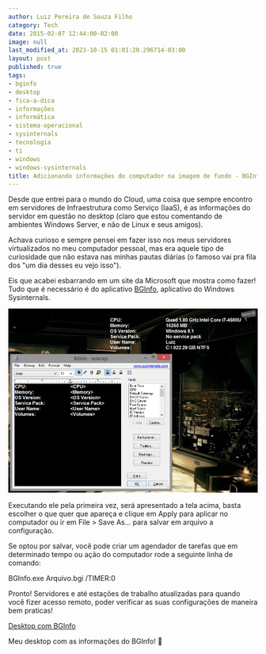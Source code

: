 ```yaml
---
author: Luiz Pereira de Souza Filho
category: Tech
date: 2015-02-07 12:44:00-02:00
image: null
last_modified_at: 2023-10-15 01:01:20.296714-03:00
layout: post
published: true
tags:
- bginfo
- desktop
- fica-a-dica
- informações
- informática
- sistema-operacional
- sysinternals
- tecnologia
- ti
- windows
- windows-sysinternals
title: Adicionando informações do computador na imagem de fundo - BGInfo
---
```


Desde que entrei para o mundo do Cloud, uma coisa que sempre encontro em servidores de Infraestrutura como Serviço (IaaS), é as informações do servidor em questão no desktop (claro que estou comentando de ambientes Windows Server, e não de Linux e seus amigos).

Achava curioso e sempre pensei em fazer isso nos meus servidores virtualizados no meu computador pessoal, mas era aquele tipo de curiosidade que não estava nas minhas pautas diárias (o famoso vai pra fila dos "um dia desses eu vejo isso").

Eis que acabei esbarrando em um site da Microsoft que mostra como fazer! Tudo que é necessário é do aplicativo <a title="BGInfo" href="https://technet.microsoft.com/en-us/sysinternals/bb897557.aspx" target="_blank">BGInfo</a>, aplicativo do Windows Sysinternals.

![BGInfo](/wp-content/uploads/2015/02/bginfo2.png)

Executando ele pela primeira vez, será apresentado a tela acima, basta escolher o que quer que apareça e clique em Apply para aplicar no computador ou ir em File > Save As... para salvar em arquivo a configuração.

Se optou por salvar, você pode criar um agendador de tarefas que em determinado tempo ou ação do computador rode a seguinte linha de comando:

BGInfo.exe Arquivo.bgi /TIMER:0

Pronto! Servidores e até estações de trabalho atualizadas para quando você fizer acesso remoto, poder verificar as suas configurações de maneira bem praticas!

[Desktop com BGInfo](/wp-content/uploads/2015/02/bginfo1.png)

Meu desktop com as informações do BGInfo! 🙂
